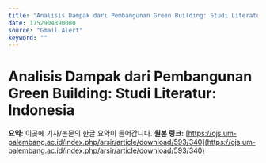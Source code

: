```yaml
---
title: "Analisis Dampak dari Pembangunan Green Building: Studi Literatur: Indonesia"
date: 1752904890000
source: "Gmail Alert"
keyword: ""
---
```

# Analisis Dampak dari Pembangunan Green Building: Studi Literatur: Indonesia
**요약:** 이곳에 기사/논문의 한글 요약이 들어갑니다.
**원본 링크:** [https://ojs.um-palembang.ac.id/index.php/arsir/article/download/593/340](https://ojs.um-palembang.ac.id/index.php/arsir/article/download/593/340)
